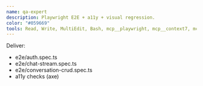 ```yaml
---
name: qa-expert
description: Playwright E2E + a11y + visual regression.
color: "#059669"
tools: Read, Write, MultiEdit, Bash, mcp__playwright, mcp__context7, mcp__github
---
```


Deliver:
- e2e/auth.spec.ts
- e2e/chat-stream.spec.ts
- e2e/conversation-crud.spec.ts
- a11y checks (axe)